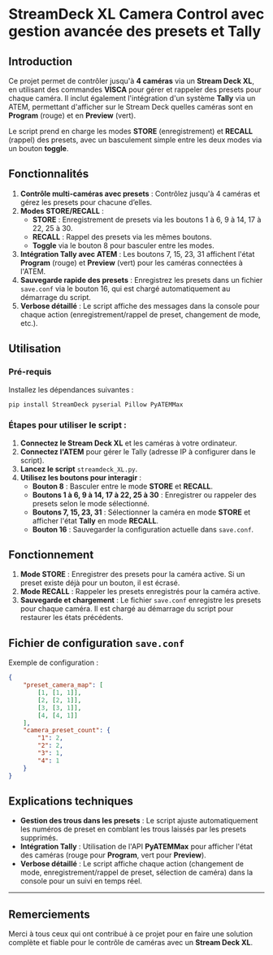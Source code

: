 # StreamDeck XL Camera Control avec gestion avancée des presets et Tally

## Introduction

Ce projet permet de contrôler jusqu'à **4 caméras** via un **Stream Deck XL**, en utilisant des commandes **VISCA** pour gérer et rappeler des presets pour chaque caméra. Il inclut également l'intégration d'un système **Tally** via un ATEM, permettant d'afficher sur le Stream Deck quelles caméras sont en **Program** (rouge) et en **Preview** (vert). 

Le script prend en charge les modes **STORE** (enregistrement) et **RECALL** (rappel) des presets, avec un basculement simple entre les deux modes via un bouton **toggle**.

## Fonctionnalités

1. **Contrôle multi-caméras avec presets** : Contrôlez jusqu'à 4 caméras et gérez les presets pour chacune d’elles.
2. **Modes STORE/RECALL** :
   - **STORE** : Enregistrement de presets via les boutons 1 à 6, 9 à 14, 17 à 22, 25 à 30.
   - **RECALL** : Rappel des presets via les mêmes boutons.
   - **Toggle** via le bouton 8 pour basculer entre les modes.
3. **Intégration Tally avec ATEM** : Les boutons 7, 15, 23, 31 affichent l'état **Program** (rouge) et **Preview** (vert) pour les caméras connectées à l'ATEM.
4. **Sauvegarde rapide des presets** : Enregistrez les presets dans un fichier `save.conf` via le bouton 16, qui est chargé automatiquement au démarrage du script.
5. **Verbose détaillé** : Le script affiche des messages dans la console pour chaque action (enregistrement/rappel de preset, changement de mode, etc.).

## Utilisation

### Pré-requis

Installez les dépendances suivantes :

```bash
pip install StreamDeck pyserial Pillow PyATEMMax
```

### Étapes pour utiliser le script :

1. **Connectez le Stream Deck XL** et les caméras à votre ordinateur.
2. **Connectez l'ATEM** pour gérer le Tally (adresse IP à configurer dans le script).
3. **Lancez le script** `streamdeck_XL.py`.
4. **Utilisez les boutons pour interagir** :
   - **Bouton 8** : Basculer entre le mode **STORE** et **RECALL**.
   - **Boutons 1 à 6, 9 à 14, 17 à 22, 25 à 30** : Enregistrer ou rappeler des presets selon le mode sélectionné.
   - **Boutons 7, 15, 23, 31** : Sélectionner la caméra en mode **STORE** et afficher l'état **Tally** en mode **RECALL**.
   - **Bouton 16** : Sauvegarder la configuration actuelle dans `save.conf`.

## Fonctionnement

1. **Mode STORE** : Enregistrer des presets pour la caméra active. Si un preset existe déjà pour un bouton, il est écrasé.
2. **Mode RECALL** : Rappeler les presets enregistrés pour la caméra active.
3. **Sauvegarde et chargement** : Le fichier `save.conf` enregistre les presets pour chaque caméra. Il est chargé au démarrage du script pour restaurer les états précédents.

## Fichier de configuration `save.conf`

Exemple de configuration :

```json
{
    "preset_camera_map": [
        [1, [1, 1]],
        [2, [2, 1]],
        [3, [3, 1]],
        [4, [4, 1]]
    ],
    "camera_preset_count": {
        "1": 2,
        "2": 2,
        "3": 1,
        "4": 1
    }
}
```

## Explications techniques

- **Gestion des trous dans les presets** : Le script ajuste automatiquement les numéros de preset en comblant les trous laissés par les presets supprimés.
- **Intégration Tally** : Utilisation de l'API **PyATEMMax** pour afficher l'état des caméras (rouge pour **Program**, vert pour **Preview**).
- **Verbose détaillé** : Le script affiche chaque action (changement de mode, enregistrement/rappel de preset, sélection de caméra) dans la console pour un suivi en temps réel.

---

## Remerciements

Merci à tous ceux qui ont contribué à ce projet pour en faire une solution complète et fiable pour le contrôle de caméras avec un **Stream Deck XL**.
